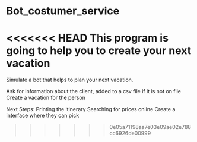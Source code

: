 # Bot_costumer_service
<<<<<<< HEAD
This program is going to help you to create your next vacation 
=======
Simulate a bot that helps to plan your next vacation.

Ask for information about the client, added to a csv file if it is not on file
Create a vacation for the person 

Next Steps: Printing the itinerary 
Searching for prices online
Create a interface where they can pick 

>>>>>>> 0e05a71198aa7e03e09ae02e788cc6926de00999
